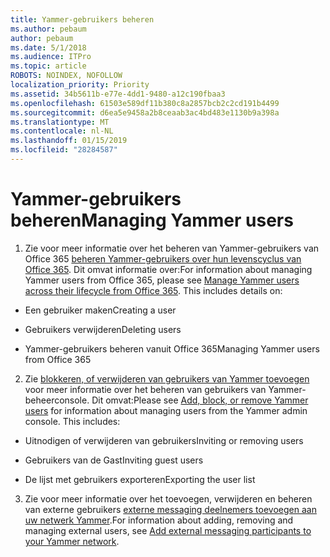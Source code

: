 ```yaml
---
title: Yammer-gebruikers beheren
ms.author: pebaum
author: pebaum
ms.date: 5/1/2018
ms.audience: ITPro
ms.topic: article
ROBOTS: NOINDEX, NOFOLLOW
localization_priority: Priority
ms.assetid: 34b5611b-e77e-4dd1-9480-a12c190fbaa3
ms.openlocfilehash: 61503e589df11b380c8a2857bcb2c2cd191b4499
ms.sourcegitcommit: d6ea5e9458a2b8ceaab3ac4bd483e1130b9a398a
ms.translationtype: MT
ms.contentlocale: nl-NL
ms.lasthandoff: 01/15/2019
ms.locfileid: "28284587"
---
```

# <a name="managing-yammer-users"></a><span data-ttu-id="6e096-102">Yammer-gebruikers beheren</span><span class="sxs-lookup"><span data-stu-id="6e096-102">Managing Yammer users</span></span>

1. <span data-ttu-id="6e096-p101">Zie voor meer informatie over het beheren van Yammer-gebruikers van Office 365 [beheren Yammer-gebruikers over hun levenscyclus van Office 365](https://support.office.com/article/6c4c8fff-6444-404a-bffc-f9da0bcc3039). Dit omvat informatie over:</span><span class="sxs-lookup"><span data-stu-id="6e096-p101">For information about managing Yammer users from Office 365, please see [Manage Yammer users across their lifecycle from Office 365](https://support.office.com/article/6c4c8fff-6444-404a-bffc-f9da0bcc3039). This includes details on:</span></span>
    
  - <span data-ttu-id="6e096-105">Een gebruiker maken</span><span class="sxs-lookup"><span data-stu-id="6e096-105">Creating a user</span></span>
    
  - <span data-ttu-id="6e096-106">Gebruikers verwijderen</span><span class="sxs-lookup"><span data-stu-id="6e096-106">Deleting users</span></span>
    
  - <span data-ttu-id="6e096-107">Yammer-gebruikers beheren vanuit Office 365</span><span class="sxs-lookup"><span data-stu-id="6e096-107">Managing Yammer users from Office 365</span></span>
    
2. <span data-ttu-id="6e096-p102">Zie [blokkeren, of verwijderen van gebruikers van Yammer toevoegen](http://alchemyportal.azurewebsites.net/Rule/ManageYammer%20users%20across%20their%20lifecycle%20from%20Office%20365) voor meer informatie over het beheren van gebruikers van Yammer-beheerconsole. Dit omvat:</span><span class="sxs-lookup"><span data-stu-id="6e096-p102">Please see [Add, block, or remove Yammer users](http://alchemyportal.azurewebsites.net/Rule/ManageYammer%20users%20across%20their%20lifecycle%20from%20Office%20365) for information about managing users from the Yammer admin console. This includes:</span></span> 
    
  - <span data-ttu-id="6e096-110">Uitnodigen of verwijderen van gebruikers</span><span class="sxs-lookup"><span data-stu-id="6e096-110">Inviting or removing users</span></span>
    
  - <span data-ttu-id="6e096-111">Gebruikers van de Gast</span><span class="sxs-lookup"><span data-stu-id="6e096-111">Inviting guest users</span></span>
    
  - <span data-ttu-id="6e096-112">De lijst met gebruikers exporteren</span><span class="sxs-lookup"><span data-stu-id="6e096-112">Exporting the user list</span></span>
    
3. <span data-ttu-id="6e096-113">Zie voor meer informatie over het toevoegen, verwijderen en beheren van externe gebruikers [externe messaging deelnemers toevoegen aan uw netwerk Yammer](https://support.office.com/article/423653bb-86b2-4eac-9d7e-dca121f7c16c).</span><span class="sxs-lookup"><span data-stu-id="6e096-113">For information about adding, removing and managing external users, see [Add external messaging participants to your Yammer network](https://support.office.com/article/423653bb-86b2-4eac-9d7e-dca121f7c16c).</span></span>
    


